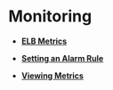 # Monitoring<a name="EN-US_TOPIC_0107344473"></a>

-   **[ELB Metrics](elb-metrics.md)**  

-   **[Setting an Alarm Rule](setting-an-alarm-rule.md)**  

-   **[Viewing Metrics](viewing-metrics.md)**  


